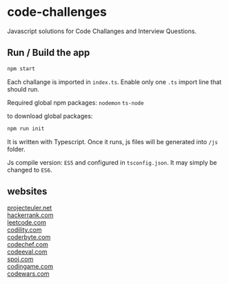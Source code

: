# code-challenges

Javascript solutions for Code Challanges and Interview Questions.

## Run / Build the app
```bash 
npm start
```

Each challange is imported in `index.ts`.
Enable only one `.ts` import line that should run.

Required global npm packages:
`nodemon`
`ts-node`

to download global packages:
```bash 
npm run init
```

It is written with Typescript. Once it runs, js files will be generated into `/js` folder.

Js compile version: `ES5` and configured in `tsconfig.json`.
It may simply be changed to `ES6`.


## websites
[projecteuler.net](http://projecteuler.net)  
[hackerrank.com](http://hackerrank.com)  
[leetcode.com](http://leetcode.com)  
[codility.com](http://codility.com)  
[coderbyte.com](http://coderbyte.com)  
[codechef.com](http://codechef.com)  
[codeeval.com](http://codeeval.com)  
[spoj.com](http://spoj.com)  
[codingame.com](http://codingame.com)  
[codewars.com](http://codewars.com)  